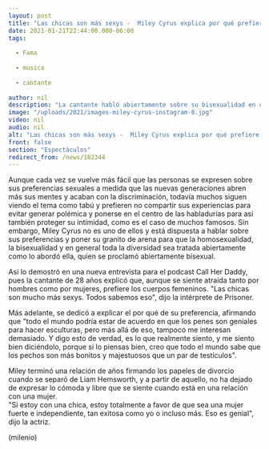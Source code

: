 ```yaml
---
layout: post
title: "Las chicas son más sexys -  Miley Cyrus explica por qué prefiere salir con mujeres"
date: 2021-01-21T22:44:00.000-06:00
tags:
  
  - Fama
  
  - musica
  
  - cantante
  
author: nil
description: "La cantante habló abiertamente sobre su bisexualidad en una entrevista para un podcast. "
image: "/uploads/2021/images-miley-cyrus-instagram-8.jpg"
video: nil
audio: nil
alt: "Las chicas son más sexys -  Miley Cyrus explica por qué prefiere salir con mujeres"
front: false
section: "Espectáculos"
redirect_from: /news/182344
---
```


Aunque cada vez se vuelve más fácil que las personas se expresen sobre sus preferencias sexuales a medida que las nuevas generaciones abren más sus mentes y acaban con la discriminación, todavía muchos siguen viendo el tema como tabú y prefieren no compartir sus experiencias para evitar generar polémica y ponerse en el centro de las habladurías para así también proteger su intimidad, como es el caso de muchos famosos.  Sin embargo, Miley Cyrus no es uno de ellos y está dispuesta a hablar sobre sus preferencias y poner su granito de arena para que la homosexualidad, la bisexualidad y en general toda la diversidad sea tratada abiertamente como lo abordó ella, quien se proclamó abiertamente bisexual.  

Así lo demostró en una nueva entrevista para el podcast Call Her Daddy, pues la cantante de 28 años explicó que, aunque se siente atraída tanto por hombres como por mujeres, prefiere los cuerpos femeninos. "Las chicas son mucho más sexys. Todos sabemos eso", dijo la intérprete de Prisoner. 

Más adelante, se dedicó a explicar el por qué de su preferencia, afirmando que "todo el mundo podría estar de acuerdo en que los penes son geniales para hacer esculturas, pero más allá de eso, tampoco me interesan demasiado. Y digo esto de verdad, es lo que realmente siento, y me siento bien diciéndolo, porque si lo piensas bien, creo que todo el mundo sabe que los pechos son más bonitos y majestuosos que un par de testículos".  

Miley terminó una relación de años firmando los papeles de divorcio cuando se separó de Liam Hemsworth, y a partir de aquello, no ha dejado de expresar lo cómoda y libre que se siente cuando está en una relación con una mujer.  
"Si estoy con una chica, estoy totalmente a favor de que sea una mujer fuerte e independiente, tan exitosa como yo o incluso más. Eso es genial", dijo la actriz.  

(milenio)